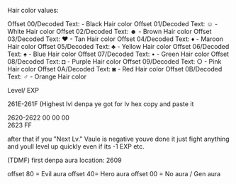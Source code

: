 Hair color values:

Offset 00/Decoded Text:   - Black Hair color
Offset 01/Decoded Text: ☺ - White Hair color
Offset 02/Decoded Text: ☻ - Brown Hair color
Offset 03/Decoded Text: ♥ - Tan Hair color
Offset 04/Decoded Text: ♦ - Maroon Hair color
Offset 05/Decoded Text: ♣ - Yellow Hair color
Offset 06/Decoded Text: ♠ - Blue Hair color
Offset 07/Decoded Text: • - Green Hair color
Offset 08/Decoded Text: ◘ - Purple Hair color
Offset 09/Decoded Text: ○ - Pink Hair color
Offset 0A/Decoded Text: ◙ - Red Hair color
Offset 0B/Decoded Text: ♂ - Orange Hair color

Level/ EXP

261E-261F                 (Highest lvl denpa ye got for lv hex copy and paste it

2620-2622               00 00 00          
2623                           FF


after that if you "Next Lv." Vaule is negative youve done it just fight anything and youll level up quickly even if its -1 EXP etc.


(TDMF) first denpa aura location: 2609

offset 80 = Evil aura
offset 40= Hero aura
offset 00 = No aura / Gen aura